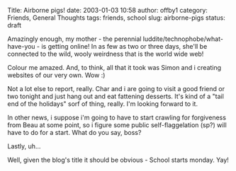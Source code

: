 Title: Airborne pigs!
date: 2003-01-03 10:58
author: offby1
category: Friends, General Thoughts
tags: friends, school
slug: airborne-pigs
status: draft

Amazingly enough, my mother - the perennial luddite/technophobe/what-have-you - is getting online! In as few as two or three days, she'll be connected to the wild, wooly weirdness that is the world wide web!

Colour me amazed. And, to think, all that it took was Simon and i creating websites of our very own. Wow :)

Not a lot else to report, really. Char and i are going to visit a good friend or two tonight and just hang out and eat fattening desserts. It's kind of a "tail end of the holidays" sorf of thing, really. I'm looking forward to it.

In other news, i suppose i'm going to have to start crawling for forgiveness from Beau at some point, so i figure some public self-flaggelation (sp?) will have to do for a start. What do you say, boss?

Lastly, uh\...

Well, given the blog's title it should be obvious - School starts monday. Yay!
